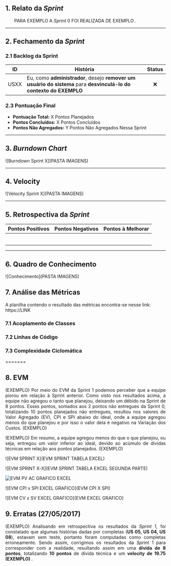 ## 1. Relato da _Sprint_

<p align="justify">&emsp;&emsp;PARA EXEMPLO A <i>Sprint</i> 0 FOI REALIZADA DE EXEMPLO .


------------

## 2. Fechamento da _Sprint_

### 2.1 Backlog da Sprint

| ID | História | Status |
|:--:| ------- | :----: |
| USXX | Eu, como **administrador**, desejo **remover um usuário do sistema** para **desvinculá-lo do contexto do EXEMPLO** | :x: |


### 2.3 Pontuação Final

* __Pontuação Total:__ X Pontos Planejados
* __Pontos Concluídos:__ X Pontos Concluídos
* __Pontos Não Agregados:__ Y Pontos Não Agregados Nessa Sprint

------------

## 3. _Burndown Chart_

![Burndown Sprint X](PASTA IMAGENS)


------------

## 4. Velocity

![Velocity Sprint X](PASTA IMAGENS)


------------

## 5. Retrospectiva da _Sprint_

| Pontos Positivos | Pontos Negativos | Pontos à Melhorar |
| :--------------: | :--------------: | :----------------: |
|   |    |    |
|   |    |    |
|   |    |    |
|   |    |    |
|   |    |    |
|   |    |    |

------------

## 6. Quadro de Conhecimento

![Conhecimento](PASTA IMAGENS)

## 7. Análise das Métricas

A planilha contendo o resultado das métricas encontra-se nesse link:
https://LINK

### 7.1 Acoplamento de Classes


### 7.2 Linhas de Código


### 7.3 Complexidade Ciclomática

=======

## 8. EVM

<p align="justify"> (EXEMPLO) Por meio do EVM da Sprint 1 podemos perceber que a equipe piorou em relação à Sprint anterior.
Como visto nos resultados acima, a equipe não agregou o tanto que planejou, deixando um débido na Sprint de 8 pontos. Esses pontos, somados aos 2 pontos não entregues da Sprint 0, totalizando 10 pontos planejados não entregues, resultou nos valores de Valor Agregado (EV), CPI e SPI abaixo do ideal, onde a equipe agregou menos do que planejou e por isso o valor dela é negativo na Variação dos Custos. (EXEMPLO)</p>

<p align="justify">(EXEMPLO) Em resumo, a equipe agregou menos do que o que planejou, ou seja, entregou um valor inferior ao ideal, devido ao acúmulo de dívidas técnicas em relação aos pontos planejados. (EXEMPLO)</p>

![EVM SPRINT X](EVM SPRINT TABELA EXCEL)

![EVM SPRINT X-X](EVM SPRINT TABELA EXCEL SEGUNDA PARTE)

![EVM PV AC GRAFICO EXCEL](EVMxPVxAC)

![EVM CPI x SPI EXCEL GRAFICO](EVM CPI X SPI)

![EVM CV x SV EXCEL GRAFICO](EVM EXCEL GRAFICO)

## 9. Erratas (27/05/2017)

<p align="justify"> (EXEMPLO) Analisando em retrospectiva os resultados da <i>Sprint</i> 1, foi constatado que algumas histórias dadas por completas (<b>US 05, US 04, US 08</b>), estavam sem teste, portanto foram computadas como completas erroneamente. Sendo assim, corrigimos os resultados da <i>Sprint</i> 1 para corresponder com a realidade, resultando assim em uma <b>dívida de 8 pontos</b>, totalizando <b>10 pontos</b> de dívida técnica e um <b>velocity de 19.75 (EXEMPLO) </b>.</p>
